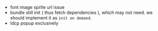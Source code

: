  - font image sprite url issue
 - bundle still init ( thus fetch dependencies ), which may not need. we should implement it as `init on demand`.
 - ldcp popup exclusively
